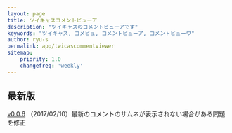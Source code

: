 ```yaml
---
layout: page
title: ツイキャスコメントビューア
description: "ツイキャスのコメントビューアです"
keywords: "ツイキャス, コメビュ, コメントビューア, コメントビューワ"
author: ryu-s
permalink: app/twicascommentviewer
sitemap:
    priority: 1.0
    changefreq: 'weekly'	
---
```


## 最新版
[v0.0.6](https://github.com/ryu-s/Upload/releases/download/tc_v0.0.6/TwicasCommentViewer_v0.0.6.zip) （2017/02/10）最新のコメントのサムネが表示されない場合がある問題を修正  
